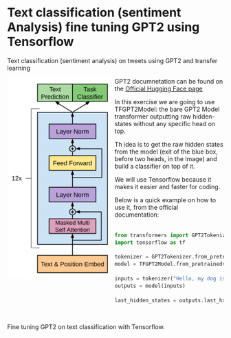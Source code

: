 # Text classification (sentiment Analysis) fine tuning GPT2 using Tensorflow

Text classification (sentiment analysis) on tweets using GPT2 and transfer learning


<img align="left" src="image/gpt2.png" width="250"/>

 GPT2 documnetation can be found on the [Official Hugging Face page](https://huggingface.co/docs/transformers/model_doc/gpt2#openai-gpt2)

 In this exercise we are going to use TFGPT2Model: the bare GPT2 Model transformer outputting raw hidden-states without any specific head on top.

 Th idea is to get the raw hidden states from the model (exit of the blue box, before two heads, in the image) and build a classifier on top of it.

 We will use Tensorflow because it makes it easier and faster for coding.

Below is a quick example on how to use it, from the official documentation:

```python

from transformers import GPT2Tokenizer, TFGPT2Model
import tensorflow as tf

tokenizer = GPT2Tokenizer.from_pretrained("gpt2")
model = TFGPT2Model.from_pretrained("gpt2")

inputs = tokenizer("Hello, my dog is cute", return_tensors="tf")
outputs = model(inputs)

last_hidden_states = outputs.last_hidden_state

```

<br clear="left"/>




Fine tuning GPT2 on text classification with Tensorflow.
